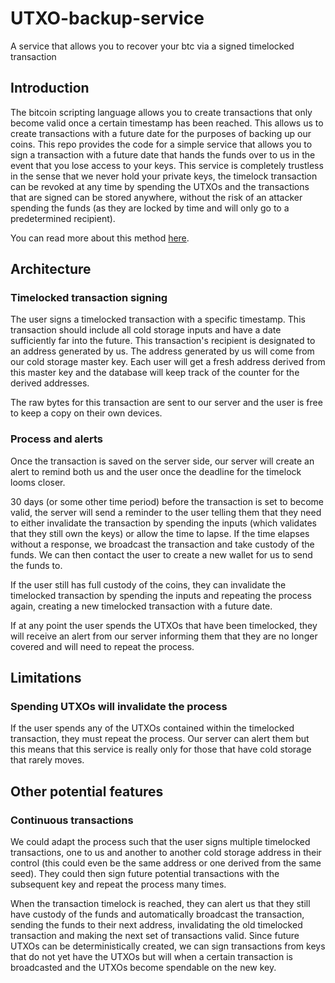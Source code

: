 # UTXO-backup-service

A service that allows you to recover your btc via a signed timelocked transaction

## Introduction

The bitcoin scripting language allows you to create transactions that only become valid once a certain timestamp has been reached. This allows us to create transactions with a future date for the purposes of backing up our coins. This repo provides the code for a simple service that allows you to sign a transaction with a future date that hands the funds over to us in the event that you lose access to your keys. This service is completely trustless in the sense that we never hold your private keys, the timelock transaction can be revoked at any time by spending the UTXOs and the transactions that are signed can be stored anywhere, without the risk of an attacker spending the funds (as they are locked by time and will only go to a predetermined recipient).

You can read more about this method [here](https://medium.com/@james-sangalli/utxo-based-backups-an-idea-for-bitcoin-cold-storage-21f620c35981).

## Architecture

### Timelocked transaction signing

The user signs a timelocked transaction with a specific timestamp. This transaction should include all cold storage inputs and have a date sufficiently far into the future. This transaction's recipient is designated to an address generated by us. The address generated by us will come from our cold storage master key. Each user will get a fresh address derived from this master key and the database will keep track of the counter for the derived addresses.

The raw bytes for this transaction are sent to our server and the user is free to keep a copy on their own devices.

### Process and alerts

Once the transaction is saved on the server side, our server will create an alert to remind both us and the user once the deadline for the timelock looms closer.

30 days (or some other time period) before the transaction is set to become valid, the server will send a reminder to the user telling them that they need to either invalidate the transaction by spending the inputs (which validates that they still own the keys) or allow the time to lapse. If the time elapses without a response, we broadcast the transaction and take custody of the funds. We can then contact the user to create a new wallet for us to send the funds to.

If the user still has full custody of the coins, they can invalidate the timelocked transaction by spending the inputs and repeating the process again, creating a new timelocked transaction with a future date.

If at any point the user spends the UTXOs that have been timelocked, they will receive an alert from our server informing them that they are no longer covered and will need to repeat the process.

## Limitations

### Spending UTXOs will invalidate the process

If the user spends any of the UTXOs contained within the timelocked transaction, they must repeat the process. Our server can alert them but this means that this service is really only for those that have cold storage that rarely moves.

## Other potential features

### Continuous transactions

We could adapt the process such that the user signs multiple timelocked transactions, one to us and another to another cold storage address in their control (this could even be the same address or one derived from the same seed). They could then sign future potential transactions with the subsequent key and repeat the process many times.

When the transaction timelock is reached, they can alert us that they still have custody of the funds and automatically broadcast the transaction, sending the funds to their next address, invalidating the old timelocked transaction and making the next set of transactions valid. Since future UTXOs can be deterministically created, we can sign transactions from keys that do not yet have the UTXOs but will when a certain transaction is broadcasted and the UTXOs become spendable on the new key.
